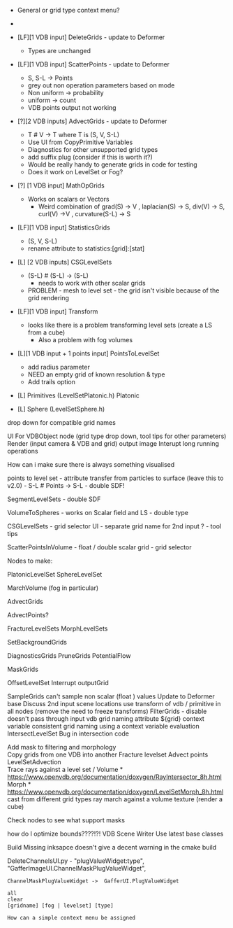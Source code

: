 
* General or grid type context menu?
- 

* [LF][1 VDB input] DeleteGrids - update to Deformer 
    * Types are unchanged
* [LF][1 VDB input] ScatterPoints - update to Deformer
    * S, S-L -> Points
    * grey out non operation parameters based on mode
    * Non uniform -> probability
    * uniform -> count
    * VDB points output not working
* [?][2 VDB inputs] AdvectGrids - update to Deformer
    * T # V -> T where T is (S, V, S-L) 
    * Use UI from CopyPrimitive Variables
    * Diagnostics for other unsupported grid types
    * add suffix plug (consider if this is worth it?)
    * Would be really handy to generate grids in code for testing
    * Does it work on LevelSet or Fog?       
* [?] [1 VDB input] MathOpGrids
    * Works on scalars or Vectors 
        * Weird combination of grad(S) -> V , laplacian(S) -> S, div(V) -> S, curl(V) ->V , curvature(S-L) -> S
* [LF][1 VDB input] StatisticsGrids
    * (S, V, S-L) 
    * rename attribute to statistics:[grid]:[stat]
* [L] [2 VDB inputs] CSGLevelSets
    * (S-L) # (S-L) -> (S-L)
        * needs to work with other scalar grids
    * PROBLEM - mesh to level set - the grid isn't visible because of the grid rendering
* [LF][1 VDB input] Transform  
    * looks like there is a problem transforming level sets (create a LS from a cube)
        * Also a problem with fog volumes
* [L][1 VDB input + 1 points input] PointsToLevelSet
    * add radius parameter
    * NEED an empty grid of known resolution & type
    * Add trails option                    

* [L] Primitives (LevelSetPlatonic.h)
    Platonic
* [L] Sphere (LevelSetSphere.h)
      

drop down for compatible grid names

UI For VDBObject node (grid type drop down, tool tips for other parameters)
Render (input camera & VDB and grid) output image
Interupt long running operations

How can i make sure there is always something visualised

points to level set 
    - attribute transfer from particles to surface (leave this to v2.0)
    - S-L # Points -> S-L
    - double SDF!

SegmentLevelSets
    - double SDF
    
VolumeToSpheres
    - works on Scalar field and LS
    - double type

CSGLevelSets
    - grid selector UI
    - separate grid name for 2nd input ?
    - tool tips
    
ScatterPointsInVolume 
    - float / double scalar grid
    - grid selector
    
    
Nodes to make:

   PlatonicLevelSet
   SphereLevelSet
   
   MarchVolume (fog in particular)
   
   AdvectGrids
   
   AdvectPoints?

   FractureLevelSets
   MorphLevelSets
   
   SetBackgroundGrids
   
   DiagnosticsGrids
   PruneGrids
   PotentialFlow
     
   MaskGrids
    
   OffsetLevelSet 
        Interrupt
        outputGrid   
  

SampleGrids can't sample non scalar (float ) values
Update to Deformer base
Discuss 2nd input scene locations 
use transform of vdb / primitive in all nodes (remove the need to freeze transforms)
FilterGrids - disable doesn't pass through input vdb
grid naming attribute ${grid} context variable 
consistent grid naming using a context variable evaluation
IntersectLevelSet
    Bug in intersection code


Add mask to filtering and morphology            
Copy grids from one VDB into another
Fracture levelset
Advect points
LevelSetAdvection                              
Trace rays against a level set / Volume
    * https://www.openvdb.org/documentation/doxygen/RayIntersector_8h.html                                                                                                                                                                                                                                                                                                                                                                                      
Morph
    * https://www.openvdb.org/documentation/doxygen/LevelSetMorph_8h.html
cast from different grid types
ray march against a volume texture (render a cube)

Check nodes to see what support masks

how do I optimize bounds????!?!
VDB Scene Writer
Use latest base classes 

Build 
    Missing inksapce doesn't give a decent warning in the cmake build 
    
    
DeleteChannelsUI.py
    - "plugValueWidget:type", "GafferImageUI.ChannelMaskPlugValueWidget",
    
    ChannelMaskPlugValueWidget ->  GafferUI.PlugValueWidget
    
    all
    clear
    [gridname] [fog | levelset] [type]  
    
    How can a simple context menu be assigned 